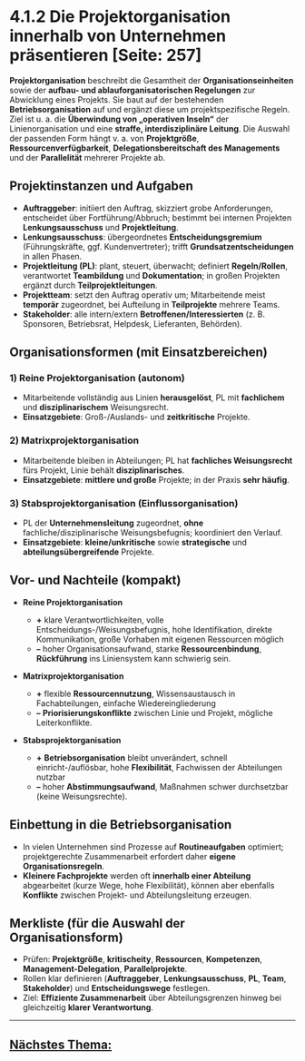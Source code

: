 # 4.1.2 Die Projektorganisation innerhalb von Unternehmen präsentieren [Seite: 257]

**Projektorganisation** beschreibt die Gesamtheit der **Organisationseinheiten** sowie der **aufbau- und ablauforganisatorischen Regelungen** zur Abwicklung eines Projekts. Sie baut auf der bestehenden **Betriebsorganisation** auf und ergänzt diese um projektspezifische Regeln. Ziel ist u. a. die **Überwindung von „operativen Inseln“** der Linienorganisation und eine **straffe, interdisziplinäre Leitung**. Die Auswahl der passenden Form hängt v. a. von **Projektgröße**, **Ressourcenverfügbarkeit**, **Delegationsbereitschaft des Managements** und der **Parallelität** mehrerer Projekte ab.

## Projektinstanzen und Aufgaben

* **Auftraggeber**: initiiert den Auftrag, skizziert grobe Anforderungen, entscheidet über Fortführung/Abbruch; bestimmt bei internen Projekten **Lenkungsausschuss** und **Projektleitung**. 
* **Lenkungsausschuss**: übergeordnetes **Entscheidungsgremium** (Führungskräfte, ggf. Kundenvertreter); trifft **Grundsatzentscheidungen** in allen Phasen. 
* **Projektleitung (PL)**: plant, steuert, überwacht; definiert **Regeln/Rollen**, verantwortet **Teambildung** und **Dokumentation**; in großen Projekten ergänzt durch **Teilprojektleitungen**. 
* **Projektteam**: setzt den Auftrag operativ um; Mitarbeitende meist **temporär** zugeordnet, bei Aufteilung in **Teilprojekte** mehrere Teams. 
* **Stakeholder**: alle intern/extern **Betroffenen/Interessierten** (z. B. Sponsoren, Betriebsrat, Helpdesk, Lieferanten, Behörden). 

## Organisationsformen (mit Einsatzbereichen)

### 1) **Reine Projektorganisation** (autonom)

* Mitarbeitende vollständig aus Linien **herausgelöst**, PL mit **fachlichem** und **disziplinarischem** Weisungsrecht.
* **Einsatzgebiete**: Groß-/Auslands- und **zeitkritische** Projekte. 

### 2) **Matrixprojektorganisation**

* Mitarbeitende bleiben in Abteilungen; PL hat **fachliches Weisungsrecht** fürs Projekt, Linie behält **disziplinarisches**.
* **Einsatzgebiete**: **mittlere und große** Projekte; in der Praxis **sehr häufig**. 

### 3) **Stabsprojektorganisation** (Einflussorganisation)

* PL der **Unternehmensleitung** zugeordnet, **ohne** fachliche/disziplinarische Weisungsbefugnis; koordiniert den Verlauf.
* **Einsatzgebiete**: **kleine/unkritische** sowie **strategische** und **abteilungsübergreifende** Projekte. 

## Vor- und Nachteile (kompakt)

* **Reine Projektorganisation**

  * **+** klare Verantwortlichkeiten, volle Entscheidungs-/Weisungsbefugnis, hohe Identifikation, direkte Kommunikation, große Vorhaben mit eigenen Ressourcen möglich
  * **–** hoher Organisationsaufwand, starke **Ressourcenbindung**, **Rückführung** ins Liniensystem kann schwierig sein. 
* **Matrixprojektorganisation**

  * **+** flexible **Ressourcennutzung**, Wissensaustausch in Fachabteilungen, einfache Wiedereingliederung
  * **–** **Priorisierungskonflikte** zwischen Linie und Projekt, mögliche Leiterkonflikte. 
* **Stabsprojektorganisation**

  * **+** **Betriebsorganisation** bleibt unverändert, schnell einricht-/auflösbar, hohe **Flexibilität**, Fachwissen der Abteilungen nutzbar
  * **–** hoher **Abstimmungsaufwand**, Maßnahmen schwer durchsetzbar (keine Weisungsrechte). 

## Einbettung in die Betriebsorganisation

* In vielen Unternehmen sind Prozesse auf **Routineaufgaben** optimiert; projektgerechte Zusammenarbeit erfordert daher **eigene Organisationsregeln**.
* **Kleinere Fachprojekte** werden oft **innerhalb einer Abteilung** abgearbeitet (kurze Wege, hohe Flexibilität), können aber ebenfalls **Konflikte** zwischen Projekt- und Abteilungsleitung erzeugen.

## Merkliste (für die Auswahl der Organisationsform)

* Prüfen: **Projektgröße**, **kritischeity**, **Ressourcen**, **Kompetenzen**, **Management-Delegation**, **Parallelprojekte**.
* Rollen klar definieren (**Auftraggeber**, **Lenkungsausschuss**, **PL**, **Team**, **Stakeholder**) und **Entscheidungswege** festlegen.
* Ziel: **Effiziente Zusammenarbeit** über Abteilungsgrenzen hinweg bei gleichzeitig **klarer Verantwortung**.

---

## [Nächstes Thema:](../4.2_Kundenauftraege_im_Rahmen_von_Projekten_planen_und_bearbeiten/)